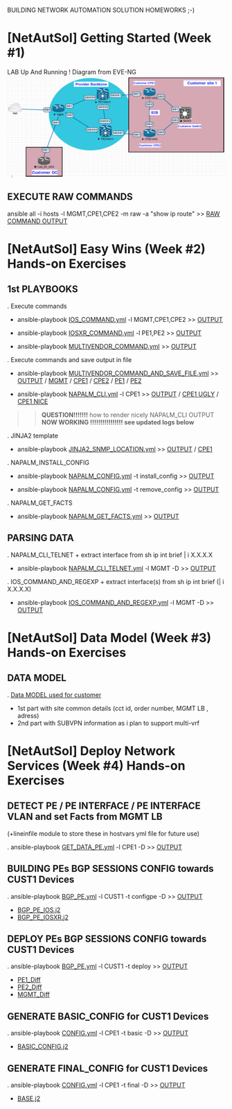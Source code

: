 BUILDING NETWORK AUTOMATION SOLUTION HOMEWORKS ;-)

# [NetAutSol] Getting Started (Week #1)

LAB Up And Running !
Diagram from EVE-NG
![Diagram](MyLAB2.png)


## EXECUTE RAW COMMANDS

ansible all -i hosts -l MGMT,CPE1,CPE2 -m raw -a "show ip route" >> [RAW COMMAND OUTPUT](./LOGS/RAW_COMMAND.log)

# [NetAutSol] Easy Wins (Week #2) Hands-on Exercises

## 1st PLAYBOOKS

  . Execute commands
  * ansible-playbook [IOS_COMMAND.yml](IOS_COMMAND.yml) -l MGMT,CPE1,CPE2       >> [OUTPUT](./LOGS/IOS_COMMAND.log)

  * ansible-playbook [IOSXR_COMMAND.yml](IOSXR_COMMAND.yml) -l PE1,PE2       >> [OUTPUT](./LOGS/IOSXR_COMMAND.log)

  * ansible-playbook [MULTIVENDOR_COMMAND.yml](MULTIVENDOR_COMMAND.yml)    >> [OUTPUT](./LOGS/MULTIVENDOR_COMMAND.log)

  . Execute commands and save output in file
  * ansible-playbook [MULTIVENDOR_COMMAND_AND_SAVE_FILE.yml](MULTIVENDOR_COMMAND_AND_SAVE_FILE.yml)    >> [OUTPUT](./LOGS/MULTIVENDOR_COMMAND_AND_SAVE_FILE.log) / [MGMT](./configs/MGMT/MGMT_shrun.txt) / [CPE1](./configs/CPE1/CPE1_shrun.txt) / [CPE2](./configs/CPE2/CPE2_shrun.txt) / [PE1](./configs/PE1/PE1_shrun.txt) / [PE2](./configs/PE2/PE2_shrun.txt)

  * ansible-playbook [NAPALM_CLI.yml](NAPALM_CLI.yml) -l CPE1  >> [OUTPUT](./LOGS/NAPALM_CLI.log) / [CPE1 UGLY](./configs/CPE1/CPE1_napalmcli_ugly.txt) / [CPE1 NICE](./configs/CPE1/CPE1_napalmcli_nice.txt)

  >>  **QUESTION!!!!!!!** how to render nicely NAPALM_CLI OUTPUT  **NOW WORKING !!!!!!!!!!!!!!!! see updated logs below**

   . JINJA2 template
  * ansible-playbook [JINJA2_SNMP_LOCATION.yml](JINJA2_SNMP_LOCATION.yml)    >> [OUTPUT](./LOGS/JINJA2_SNMP_LOCATION.log) / [CPE1](./configs/CPE1/SNMP_LOCATION.conf)

  . NAPALM_INSTALL_CONFIG
  * ansible-playbook [NAPALM_CONFIG.yml](NAPALM_CONFIG.yml) -t install_config   >> [OUTPUT](./LOGS/NAPALM_INSTALL_CONFIG.log)

  * ansible-playbook [NAPALM_CONFIG.yml](NAPALM_CONFIG.yml) -t remove_config   >> [OUTPUT](./LOGS/NAPALM_REMOVE_CONFIG.log)

  . NAPALM_GET_FACTS
  * ansible-playbook [NAPALM_GET_FACTS.yml](NAPALM_GET_FACTS.yml) >> [OUTPUT](./LOGS/NAPALM_GET_FACTS.log)


## PARSING DATA

  . NAPALM_CLI_TELNET + extract interface from sh ip int brief | i X.X.X.X
  * ansible-playbook [NAPALM_CLI_TELNET.yml](NAPALM_CLI_TELNET.yml) -l MGMT -D >> [OUTPUT](./LOGS/NAPALM_CLI_TELNET.log)

  . IOS_COMMAND_AND_REGEXP + extract interface(s) from sh ip int brief (| i X.X.X.X)
  * ansible-playbook [IOS_COMMAND_AND_REGEXP.yml](IOS_COMMAND_AND_REGEXP.yml) -l MGMT -D >> [OUTPUT](./LOGS/IOS_COMMAND_AND_REGEXP.log)


# [NetAutSol] Data Model (Week #3) Hands-on Exercises

## DATA MODEL

  . [Data MODEL used for customer](host_vars/CPE1.yml)
  * 1st part with site common details (cct id, order number, MGMT LB , adress)
  * 2nd part with SUBVPN information as i plan to support multi-vrf


# [NetAutSol] Deploy Network Services (Week #4) Hands-on Exercises


## DETECT PE / PE INTERFACE / PE INTERFACE VLAN and set Facts from MGMT LB
  (+lineinfile module to store these in hostvars yml file for future use)

  . ansible-playbook [GET_DATA_PE.yml](GET_DATA_PE.yml) -l CPE1 -D >> [OUTPUT](./LOGS/GET_DATA_PE.log)


## BUILDING PEs BGP SESSIONS CONFIG towards CUST1 Devices
  . ansible-playbook [BGP_PE.yml](BGP_PE.yml) -l CUST1 -t configpe -D >> [OUTPUT](./LOGS/BGP_PE.log)
  * [BGP_PE_IOS.j2](./templates/COMMON/BGP_PE_IOS.j2)
  * [BGP_PE_IOSXR.j2](./templates/COMMON/BGP_PE_IOSXR.j2)

## DEPLOY PEs BGP SESSIONS CONFIG towards CUST1 Devices
  . ansible-playbook [BGP_PE.yml](BGP_PE.yml#L31) -l CUST1 -t deploy  >> [OUTPUT](./LOGS/DEPLOY_BGP_PE.log)

  * [PE1_Diff](./configs/CUST1/SITE1-PRIMARY-CPE1/SITE1-PRIMARY-CPE1-PE-BGP.diff)
  * [PE2_Diff](./configs/CUST1/SITE1-SECONDARY-CPE2/SITE1-SECONDARY-CPE2-PE-BGP.diff)
  * [MGMT_Diff](./configs/CUST1/DC1-CUST_DC1/DC1-CUST_DC1-PE-BGP.diff)



## GENERATE BASIC_CONFIG for CUST1 Devices

  . ansible-playbook [CONFIG.yml](CONFIG.yml#L34) -l CPE1 -t basic -D >>  [OUTPUT](./LOGS/CONFIG_BASIC.log)
  * [BASIC_CONFIG.j2](./templates/COMMON/BASIC_CONFIG.j2)

## GENERATE FINAL_CONFIG for CUST1 Devices

  . ansible-playbook [CONFIG.yml](CONFIG.yml#L40) -l CPE1 -t final -D >>  [OUTPUT](./LOGS/CONFIG_FINAL.log)
  * [BASE.j2](./templates/CUST1/BASE.j2)
